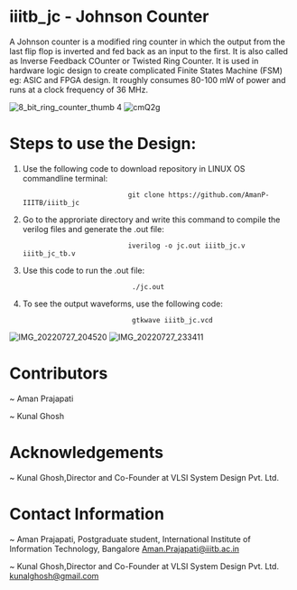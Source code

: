 # iiitb_jc - Johnson Counter
A Johnson counter is a modified ring counter in which the output from the last flip flop is inverted and fed back as an input to the first. It is also called as Inverse Feedback COunter or Twisted Ring Counter. It is used in hardware logic design to create complicated Finite States Machine (FSM) eg: ASIC and FPGA design. It roughly consumes 80-100 mW of power and runs at a clock frequency of 36 MHz.

![8_bit_ring_counter_thumb 4](https://user-images.githubusercontent.com/110079634/181281038-1708f9c6-5df8-4081-8218-e5faf6324e43.gif)
![cmQ2g](https://user-images.githubusercontent.com/110079634/181285376-8db49220-f999-414a-baef-bca3db1a0470.png)

# Steps to use the Design:

1. Use the following code to download repository in LINUX OS commandline terminal:   
 
                                 git clone https://github.com/AmanP-IIITB/iiitb_jc
 
2. Go to the approriate directory and write this command to compile the verilog files and generate the .out file:
 
                                 iverilog -o jc.out iiitb_jc.v iiitb_jc_tb.v
   
3. Use this code to run the .out file: 
 
                                  ./jc.out
   
 
4. To see the output waveforms, use the following code:
 
                                  gtkwave iiitb_jc.vcd
                                  
 ![IMG_20220727_204520](https://user-images.githubusercontent.com/110079634/181284611-aebcad3c-e342-41cd-b69b-4fe2989d42b1.jpg)
 ![IMG_20220727_233411](https://user-images.githubusercontent.com/110079634/181341966-564b0f18-296e-4225-a9ba-aeecbfa03d4d.jpg)
# Contributors
  ~ Aman Prajapati
  
  ~ Kunal Ghosh
  
 
# Acknowledgements
  ~ Kunal Ghosh,Director and Co-Founder at VLSI System Design Pvt. Ltd.


# Contact Information
  ~ Aman Prajapati, Postgraduate student, International Institute of Information Technology, Bangalore
     Aman.Prajapati@iiitb.ac.in
     
  ~ Kunal Ghosh,Director and Co-Founder at VLSI System Design Pvt. Ltd.
     kunalghosh@gmail.com



